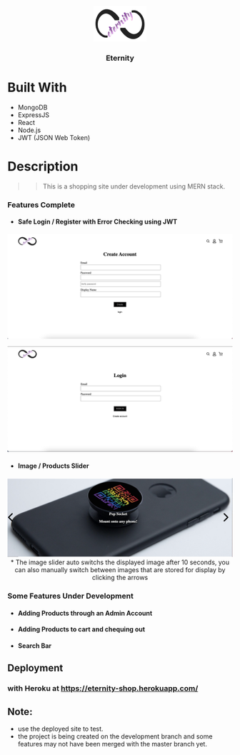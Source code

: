 <!-- PROJECT LOGO -->
<br />

<p align="center">
  <a href="https://github.com/divyam-p/Eternity">
    <img src="readme_imgs/pic1.png" alt="Logo" width="120" height="80">
  </a>
  <h3 align="center">Eternity</h3>
</p>

# Built With 
* MongoDB 
* ExpressJS 
* React 
* Node.js 
* JWT (JSON Web Token) 

# Description
>> This is a shopping site under development using MERN stack. 

### Features Complete

- #### Safe Login / Register with Error Checking using JWT

<p align="center">
    <img src="readme_imgs/pic2.png" alt="Image">

<br/> 
<p align="center">
    <img src="readme_imgs/pic3.png" alt="Image">

<br/> 

- #### Image / Products Slider 

<p align="center">
    <img src="readme_imgs/pic4.png" alt="Image">

<br/>
* The image slider auto switchs the displayed image after 10 seconds, you can also manually switch between images that are stored for display by clicking the arrows

### Some Features Under Development 
- #### Adding Products through an Admin Account 
- #### Adding Products to cart and chequing out 
- #### Search Bar 

## Deployment 

### with Heroku at https://eternity-shop.herokuapp.com/

## Note: 
* use the deployed site to test. 
* the project is being created on the development branch and some features may not have been merged with the master branch yet. 
